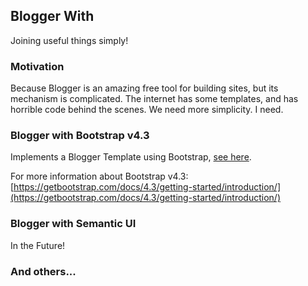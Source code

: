 ## Blogger With
Joining useful things simply!

### Motivation
Because Blogger is an amazing free tool for building sites, but its mechanism is complicated. The internet has some templates, and has horrible code behind the scenes. We need more simplicity. I need.

### Blogger with Bootstrap v4.3
Implements a Blogger Template using Bootstrap, [see here](docs/bootstrap-v43/getting-started.md).

For more information about Bootstrap v4.3:  
[https://getbootstrap.com/docs/4.3/getting-started/introduction/](https://getbootstrap.com/docs/4.3/getting-started/introduction/)

### Blogger with Semantic UI
In the Future!

### And others...
